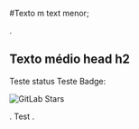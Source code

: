 #Texto m
text menor;
</head>
.
<h2> Texto médio head h2 </h2>

Teste status
Teste Badge: 

![GitLab Stars](https://img.shields.io/gitlab/stars/:project)

. Test . 



